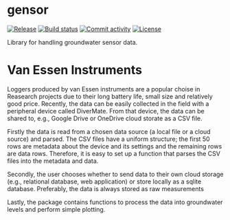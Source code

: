 # gensor

[![Release](https://img.shields.io/github/v/release/zawadzkim/gensor)](https://img.shields.io/github/v/release/zawadzkim/gensor)
[![Build status](https://img.shields.io/github/actions/workflow/status/zawadzkim/gensor/main.yml?branch=main)](https://github.com/zawadzkim/gensor/actions/workflows/main.yml?query=branch%3Amain)
[![Commit activity](https://img.shields.io/github/commit-activity/m/zawadzkim/gensor)](https://img.shields.io/github/commit-activity/m/zawadzkim/gensor)
[![License](https://img.shields.io/github/license/zawadzkim/gensor)](https://img.shields.io/github/license/zawadzkim/gensor)

Library for handling groundwater sensor data.

# Van Essen Instruments

Loggers produced by van Essen instruments are a popular choise in Reasearch projects due to their long battery life, small size and relatively good price. Recently, the data can be easily collected in the field with a peripheral device called DiverMate. From that device, the data can be shared to, e.g., Google Drive or OneDrive cloud storate as a CSV file.

Firstly the data is read from a chosen data source (a local file or a cloud source) and parsed. The CSV files have a uniform structure; the first 50 rows are metadata about the device and its settings and the remaining rows are data rows. Therefore, it is easy to set up a function that parses the CSV files into the metadata and data.

Secondly, the user chooses whether to send data to their own cloud storage (e.g., relational database, web application) or store locally as a sqlite database. Preferably, the data is always stored as raw measurements

Lastly, the package contains functions to process the data into groundwater levels and perform simple plotting.
